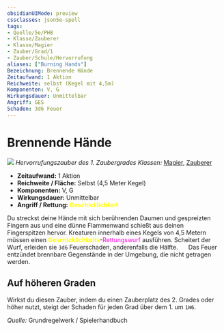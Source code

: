 ```yaml
---
obsidianUIMode: preview
cssclasses: json5e-spell
tags:
- Quelle/5e/PHB
- Klasse/Zauberer
- Klasse/Magier
- Zauber/Grad/1
- Zauber/Schule/Hervorrufung
aliases: ["Burning Hands"]
Bezeichnung: Brennende Hände
Zeitaufwand: 1 Aktion
Reichweite: selbst (Kegel mit 4,5m)
Komponenten: V, G
Wirkungsdauer: Unmittelbar
Angriff: GES
Schaden: 3d6 Feuer
---
```

# Brennende Hände
![](../../../99%20-%20Setup/Files/Bildersammlung/Symbolik/Hervorrufungszauber.webp#token)
*Hervorrufungszauber des 1. Zaubergrades*
*Klassen:* [Magier](../Charakteroptionen/Klassen/Magier.md), [Zauberer](../Charakteroptionen/Klassen/Zauberer.md)

- **Zeitaufwand:** 1 Aktion
- **Reichweite / Fläche:** Selbst (4,5 Meter Kegel)
- **Komponenten:** V, G
- **Wirkungsdauer:** Unmittelbar
- **Angriff / Rettung:** <font color="yellow">**Geschicklichkeit**</font>

Du streckst deine Hände mit sich berührenden Daumen und gespreizten Fingern aus und eine dünne Flammenwand schießt aus deinen Fingerspitzen hervor. Kreaturen innerhalb eines Kegels von 4,5 Metern müssen einen <font color="yellow">**Geschicklichkeits**</font>-<font color="#FF00E0">Rettungswurf</font> ausführen. Scheitert der Wurf, erleiden sie `3d6` Feuerschaden, anderenfalls die Hälfte.
$\quad$ Das Feuer entzündet brennbare Gegenstände in der Umgebung, die nicht getragen werden.

## Auf höheren Graden

Wirkst du diesen Zauber, indem du einen Zauberplatz des 2. Grades oder höher nutzt, steigt der Schaden für jeden Grad über dem 1. um `1W6`.

*Quelle:* Grundregelwerk / Spielerhandbuch